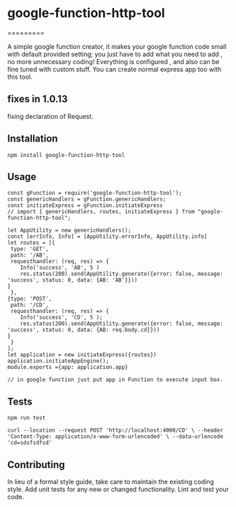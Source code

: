 # google-function-http-tool

=========

A simple google function creator, it makes your google function code small with default provided setting; you just have to add what you need to add , no more unnecessary coding! Everything is configured , and also can be fine tuned with custom stuff. You can create normal express app too with this tool.

## fixes in 1.0.13

fixing declaration of Request.

## Installation

  `npm install google-function-http-tool`

## Usage

    const gFunction = require('google-function-http-tool');
    const genericHandlers = gFunction.genericHandlers;
    const initiateExpress = gFunction.initiateExpress
    // import { genericHandlers, routes, initiateExpress } from "google-function-http-tool";

    let AppUtility = new genericHandlers();
    const [errInfo, Info] = [AppUtility.errorInfo, AppUtility.info]
    let routes = [{
     type: 'GET',
     path: '/AB',
     requesthandler: (req, res) => {
        Info('success', 'AB', 5 )
        res.status(200).send(AppUtility.generate({error: false, message: 'success', status: 0, data: {AB: 'AB'}}))
    }
     }, 
    {type: 'POST',
     path: '/CD', 
     requesthandler: (req, res) => {
        Info('success', 'CD', 5 );
        res.status(200).send(AppUtility.generate({error: false, message: 'success', status: 0, data: {AB: req.body.cd}}))
    }
     }
    ];
    let application = new initiateExpress({routes})
    application.initiateAppEngine();
    module.exports ={app: application.app}
    
    // in google function just put app in Function to execute input box.

## Tests

  `npm run test`
  
  `curl --location --request POST 'http://localhost:4000/CD' \
  --header 'Content-Type: application/x-www-form-urlencoded' \
  --data-urlencode 'cd=sdsfsdfsd'`

## Contributing

In lieu of a formal style guide, take care to maintain the existing coding style. Add unit tests for any new or changed functionality. Lint and test your code.
